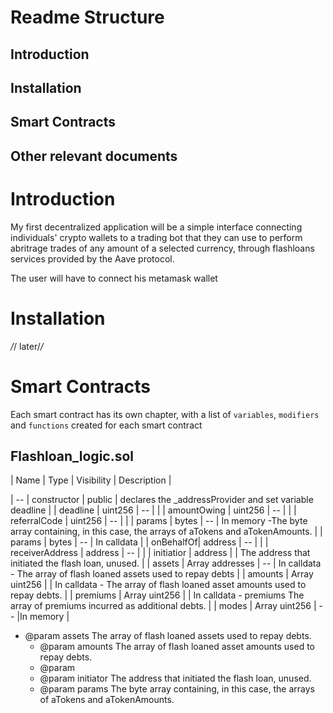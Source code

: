 # Readme Structure

## Introduction

## Installation

## Smart Contracts

## Other relevant documents

# Introduction

My first decentralized application will be a simple interface connecting individuals' crypto wallets to a trading bot that they can use to perform abritrage trades of any amount of a selected currency, through flashloans services provided by the Aave protocol.

The user will have to connect his metamask wallet

# Installation

_/_/ later/_/_

# Smart Contracts

Each smart contract has its own chapter, with a list of `variables`, `modifiers` and `functions` created for each smart contract

## Flashloan_logic.sol

| Name | Type | Visibility | Description |

| -- | constructor | public | declares the \_addressProvider and set variable deadline |
| deadline | uint256 | -- | |
| amountOwing | uint256 | -- | |
| referralCode | uint256 | -- | |
| params | bytes | -- | In memory -The byte array containing, in this case, the arrays of aTokens and aTokenAmounts. |
| params | bytes | -- | In calldata |
| onBehalfOf| address | -- | |
| receiverAddress | address | -- | |
| initiatior | address | | The address that initiated the flash loan, unused. |
| assets | Array addresses | -- | In calldata - The array of flash loaned assets used to repay debts |
| amounts | Array uint256 | | In calldata - The array of flash loaned asset amounts used to repay debts. |
| premiums | Array uint256 | | In calldata - premiums The array of premiums incurred as additional debts. |
| modes | Array uint256 | -- |In memory |

- @param assets The array of flash loaned assets used to repay debts.
  - @param amounts The array of flash loaned asset amounts used to repay debts.
  - @param
  - @param initiator The address that initiated the flash loan, unused.
  - @param params The byte array containing, in this case, the arrays of aTokens and aTokenAmounts.
